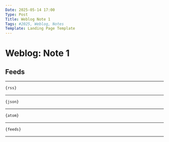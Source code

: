 ```yaml
---
Date: 2025-05-14 17:00
Type: Post
Title: Weblog Note 1
Tags: #2025, Weblog, Notes
Template: Landing Page Template
---
```


# Weblog: Note 1

## Feeds

---

```html
{rss}
```

---

```html
{json}
```

---

```html
{atom}
```

---

```html
{feeds}
```

---
